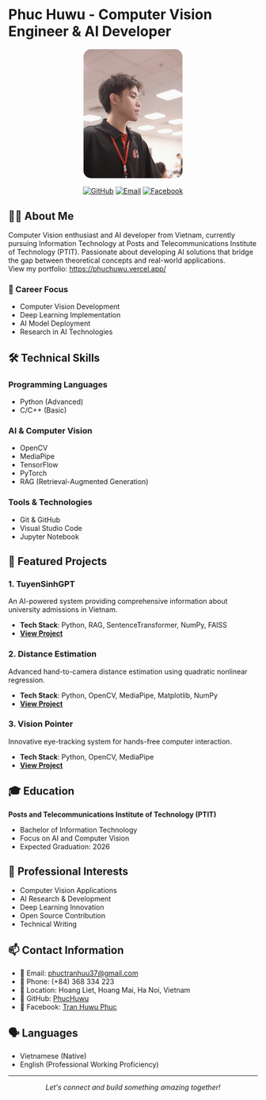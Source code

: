 # Phuc Huwu - Computer Vision Engineer & AI Developer

<div align="center">
  <img src="PhucHuwu.jpg" alt="Phuc Huwu" width="200" style="border-radius: 15px"/>
  
  [![GitHub](https://img.shields.io/badge/GitHub-PhucHuwu-blue?style=flat&logo=github)](https://github.com/PhucHuwu)
  [![Email](https://img.shields.io/badge/Email-phuctranhuu37%40gmail.com-red?style=flat&logo=gmail)](mailto:phuctranhuu37@gmail.com)
  [![Facebook](https://img.shields.io/badge/Facebook-Tran_Huwu_Phuc-blue?style=flat&logo=facebook)](https://facebook.com/Phuchuwu)
</div>

## 👨‍💻 About Me

Computer Vision enthusiast and AI developer from Vietnam, currently pursuing Information Technology at Posts and Telecommunications Institute of Technology (PTIT). Passionate about developing AI solutions that bridge the gap between theoretical concepts and real-world applications.  
View my portfolio: https://phuchuwu.vercel.app/

### 🎯 Career Focus

-   Computer Vision Development
-   Deep Learning Implementation
-   AI Model Deployment
-   Research in AI Technologies

## 🛠️ Technical Skills

### Programming Languages

-   Python (Advanced)
-   C/C++ (Basic)

### AI & Computer Vision

-   OpenCV
-   MediaPipe
-   TensorFlow
-   PyTorch
-   RAG (Retrieval-Augmented Generation)

### Tools & Technologies

-   Git & GitHub
-   Visual Studio Code
-   Jupyter Notebook

## 🚀 Featured Projects

### 1. TuyenSinhGPT

An AI-powered system providing comprehensive information about university admissions in Vietnam.

-   **Tech Stack**: Python, RAG, SentenceTransformer, NumPy, FAISS
-   **[View Project](https://github.com/PhucHuwu/TuyenSinhGPT)**

### 2. Distance Estimation

Advanced hand-to-camera distance estimation using quadratic nonlinear regression.

-   **Tech Stack**: Python, OpenCV, MediaPipe, Matplotlib, NumPy
-   **[View Project](https://github.com/PhucHuwu/Distance_estimation)**

### 3. Vision Pointer

Innovative eye-tracking system for hands-free computer interaction.

-   **Tech Stack**: Python, OpenCV, MediaPipe
-   **[View Project](https://github.com/PhucHuwu/Vision_Pointer)**

## 🎓 Education

**Posts and Telecommunications Institute of Technology (PTIT)**

-   Bachelor of Information Technology
-   Focus on AI and Computer Vision
-   Expected Graduation: 2026

## 💼 Professional Interests

-   Computer Vision Applications
-   AI Research & Development
-   Deep Learning Innovation
-   Open Source Contribution
-   Technical Writing

## 📫 Contact Information

-   📧 Email: phuctranhuu37@gmail.com
-   📱 Phone: (+84) 368 334 223
-   📍 Location: Hoang Liet, Hoang Mai, Ha Noi, Vietnam
-   💼 GitHub: [PhucHuwu](https://github.com/PhucHuwu)
-   👥 Facebook: [Tran Huwu Phuc](https://facebook.com/Phuchuwu)

## 🗣️ Languages

-   Vietnamese (Native)
-   English (Professional Working Proficiency)

---

<div align="center">
  <i>Let's connect and build something amazing together!</i>
</div>
